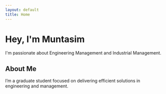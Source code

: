 ```yaml
---
layout: default
title: Home
---
```


# Hey, I'm Muntasim

I'm passionate about Engineering Management and Industrial Management.

## About Me

I’m a graduate student focused on delivering efficient solutions in engineering and management.